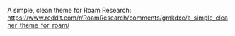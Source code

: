 A simple, clean theme for Roam Research:
https://www.reddit.com/r/RoamResearch/comments/gmkdxe/a_simple_cleaner_theme_for_roam/
